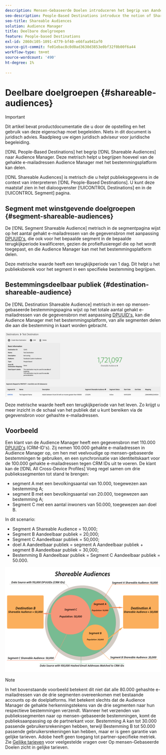 ```yaml
---
description: Mensen-Gebaseerde Doelen introduceren het begrip van Aandeelbare Publiek aan Audience Manager. Deze metrisch helpt u begrijpen hoeveel van de gehakte e-mailadressen Audience Manager met het bestemmingsplatform kan delen.
seo-description: People-Based Destinations introduce the notion of Shareable Audiences to Audience Manager. This metric helps you understand how many of the hashed email addresses Audience Manager can share with the destination platform.
seo-title: Shareable Audiences
solution: Audience Manager
title: Deelbare doelgroepen
feature: People-based Destinations
exl-id: 2860c105-1091-4779-bf40-e66faa941af0
source-git-commit: fe01ebac8c0d0ad3630d3853e0bf32f0b00f6a44
workflow-type: tm+mt
source-wordcount: '490'
ht-degree: 1%

---
```


# Deelbare doelgroepen {#shareable-audiences}

>[!IMPORTANT]
>Dit artikel bevat productdocumentatie die u door de opstelling en het gebruik van deze eigenschap moet begeleiden. Niets in dit document is juridisch advies. Raadpleeg uw eigen juridisch adviseur voor juridische begeleiding.

[!DNL People-Based Destinations] het begrip [!DNL Shareable Audiences] naar Audience Manager. Deze metrisch helpt u begrijpen hoeveel van de gehakte e-mailadressen Audience Manager met het bestemmingsplatform kan delen.

[!DNL Shareable Audiences] is metrisch die u helpt publieksgegevens in de context van interpreteren [!DNL People-Based Destinations]. U kunt deze maatstaf zien in het dialoogvenster [!UICONTROL Destinations] en in de [!UICONTROL Segment] pagina.

## Segment met winstgevende doelgroepen {#segment-shareable-audiences}

De [!DNL Segment Shareable Audience] metrisch in de segmentpagina wijst op het aantal gehakt e-mailadressen van de gegevensbron met aanpassing [DPUUID&#39;s](../../reference/ids-in-aam.md), die ook voor het bepaalde segment in de bepaalde terugkijkperiode kwalificeren, gezien de profielfusieregel die op het wordt toegepast, en die Audience Manager kan met het bestemmingsplatform delen.

Deze metrische waarde heeft een terugkijkperiode van 1 dag. Dit helpt u het publieksbereik voor het segment in een specifieke bestemming begrijpen.

## Bestemmingsdeelbaar publiek {#destination-shareable-audience}

De [!DNL Destination Shareable Audience] metrisch in een op mensen-gebaseerde bestemmingspagina wijst op het totale aantal gehakt e-mailadressen van de gegevensbron met aanpassing [DPUUID&#39;s](../../reference/ids-in-aam.md), kan die Audience Manager met het bestemmingsplatform, van alle segmenten delen die aan die bestemming in kaart worden gebracht.

![deelbaar publiek](assets/dest-shareable-audiences.png)

Deze metrische waarde heeft een terugkijkperiode van het leven. Zo krijgt u meer inzicht in de schaal van het publiek dat u kunt bereiken via de gegevensbron voor gehashte e-mailadressen.

## Voorbeeld

Een klant van de Audience Manager heeft een gegevensbron met 110.000 [DPUUID&#39;s](../../reference/ids-in-aam.md) (CRM-ID&#39;s). Zij nemen 100.000 gehakte e-mailadressen in Audience Manager op, om hen met veelvoudige op mensen-gebaseerde bestemmingen te gebruiken, en een synchronisatie van identiteitskaart voor de 100.000 gehakte e-mailadressen tegen CRM IDs uit te voeren. De klant kan de [!DNL All Cross-Device Profiles] Voeg regel samen om drie publiekssegmenten tot stand te brengen:

* segment A met een bevolkingsaantal van 10.000, toegewezen aan bestemming A;
* segment B met een bevolkingsaantal van 20.000, toegewezen aan bestemming A;
* Segment C met een aantal inwoners van 50.000, toegewezen aan doel B.

In dit scenario:

* Segment A Shareable Audience = 10,000;
* Segment B Aandeelbaar publiek = 20,000;
* Segment C Aandeelbaar publiek = 50,000;
* doel A Aandeelbaar publiek = segment A Aandeelbaar publiek + segment B Aandeelbaar publiek = 30,000;
* Bestemming B Aandeelbaar publiek = Segment C Aandeelbaar publiek = 50.000.

![deelbaar publiek-diagram](assets/shareable-audiences.png)

>[!NOTE]
>
>In het bovenstaande voorbeeld betekent dit niet dat alle 80.000 gehashte e-mailadressen van de drie segmenten overeenkomen met bestaande accounts op de doelplatforms. Het betekent slechts dat de Audience Manager de gehakte herkenningstekens van de drie segmenten naar hun respectieve bestemmingen verzendt. Wanneer het verzenden van publiekssegmenten naar op mensen-gebaseerde bestemmingen, komt de publieksaanpassing op de partnerkant voor. Bestemming A kan tot 30.000 passende gebruikersrekeningen hebben, terwijl Bestemming B tot 50.000 passende gebruikersrekeningen kan hebben, maar er is geen garantie van gelijke tarieven. Adobe heeft geen toegang tot partner-specifieke metriek. Zie [Gelijke tarieven](../../faq/faq-people-based-destinations.md#match-rates) voor veelgestelde vragen over Op mensen-Gebaseerde Doelen zicht in gelijke tarieven.
